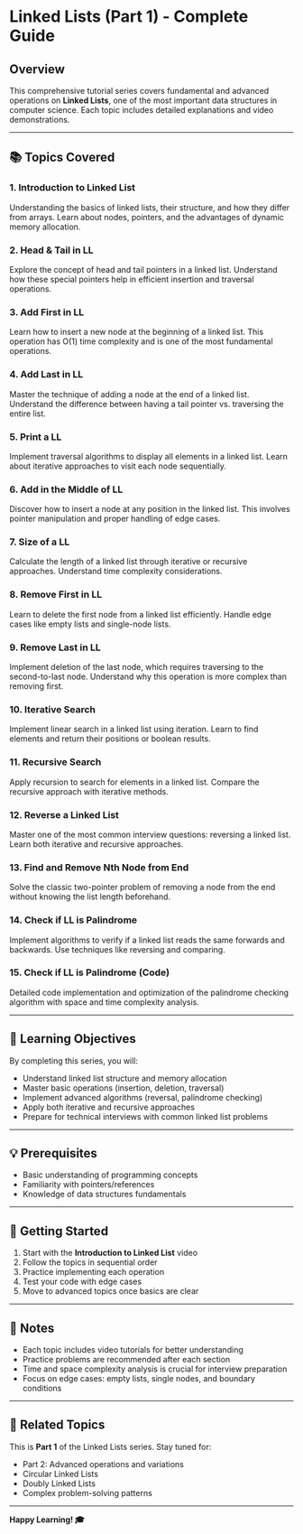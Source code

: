 # Linked Lists (Part 1) - Complete Guide

## Overview
This comprehensive tutorial series covers fundamental and advanced operations on **Linked Lists**, one of the most important data structures in computer science. Each topic includes detailed explanations and video demonstrations.

---

## 📚 Topics Covered

### 1. **Introduction to Linked List**
Understanding the basics of linked lists, their structure, and how they differ from arrays. Learn about nodes, pointers, and the advantages of dynamic memory allocation.

### 2. **Head & Tail in LL**
Explore the concept of head and tail pointers in a linked list. Understand how these special pointers help in efficient insertion and traversal operations.

### 3. **Add First in LL**
Learn how to insert a new node at the beginning of a linked list. This operation has O(1) time complexity and is one of the most fundamental operations.

### 4. **Add Last in LL**
Master the technique of adding a node at the end of a linked list. Understand the difference between having a tail pointer vs. traversing the entire list.

### 5. **Print a LL**
Implement traversal algorithms to display all elements in a linked list. Learn about iterative approaches to visit each node sequentially.

### 6. **Add in the Middle of LL**
Discover how to insert a node at any position in the linked list. This involves pointer manipulation and proper handling of edge cases.

### 7. **Size of a LL**
Calculate the length of a linked list through iterative or recursive approaches. Understand time complexity considerations.

### 8. **Remove First in LL**
Learn to delete the first node from a linked list efficiently. Handle edge cases like empty lists and single-node lists.

### 9. **Remove Last in LL**
Implement deletion of the last node, which requires traversing to the second-to-last node. Understand why this operation is more complex than removing first.

### 10. **Iterative Search**
Implement linear search in a linked list using iteration. Learn to find elements and return their positions or boolean results.

### 11. **Recursive Search**
Apply recursion to search for elements in a linked list. Compare the recursive approach with iterative methods.

### 12. **Reverse a Linked List**
Master one of the most common interview questions: reversing a linked list. Learn both iterative and recursive approaches.

### 13. **Find and Remove Nth Node from End**
Solve the classic two-pointer problem of removing a node from the end without knowing the list length beforehand.

### 14. **Check if LL is Palindrome**
Implement algorithms to verify if a linked list reads the same forwards and backwards. Use techniques like reversing and comparing.

### 15. **Check if LL is Palindrome (Code)**
Detailed code implementation and optimization of the palindrome checking algorithm with space and time complexity analysis.

---

## 🎯 Learning Objectives

By completing this series, you will:
- Understand linked list structure and memory allocation
- Master basic operations (insertion, deletion, traversal)
- Implement advanced algorithms (reversal, palindrome checking)
- Apply both iterative and recursive approaches
- Prepare for technical interviews with common linked list problems

---

## 💡 Prerequisites

- Basic understanding of programming concepts
- Familiarity with pointers/references
- Knowledge of data structures fundamentals

---

## 🚀 Getting Started

1. Start with the **Introduction to Linked List** video
2. Follow the topics in sequential order
3. Practice implementing each operation
4. Test your code with edge cases
5. Move to advanced topics once basics are clear

---

## 📝 Notes

- Each topic includes video tutorials for better understanding
- Practice problems are recommended after each section
- Time and space complexity analysis is crucial for interview preparation
- Focus on edge cases: empty lists, single nodes, and boundary conditions

---

## 🔗 Related Topics

This is **Part 1** of the Linked Lists series. Stay tuned for:
- Part 2: Advanced operations and variations
- Circular Linked Lists
- Doubly Linked Lists
- Complex problem-solving patterns

---

**Happy Learning! 🎓**
